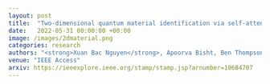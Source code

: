 ```yaml
---
layout: post
title:  "Two-dimensional quantum material identification via self-attention and soft-labeling in deep learning"
date:   2022-05-31 00:00:00 +00:00
image: /images/2dmaterial.png
categories: research
authors: "<strong>Xuan Bac Nguyen</strong>, Apoorva Bisht, Ben Thompson, Hugh Churchill, Khoa Luu, Samee U Khan"
venue: "IEEE Access"
arxiv: https://ieeexplore.ieee.org/stamp/stamp.jsp?arnumber=10684707
---
```

